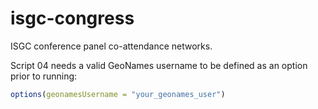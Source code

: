 # isgc-congress
ISGC conference panel co-attendance networks. 

Script 04 needs a valid GeoNames username to be defined as an option prior to running:

```r
options(geonamesUsername = "your_geonames_user")
```


